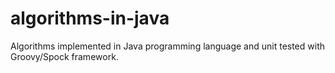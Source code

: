 # algorithms-in-java
Algorithms implemented in Java programming language and unit tested with Groovy/Spock framework.
